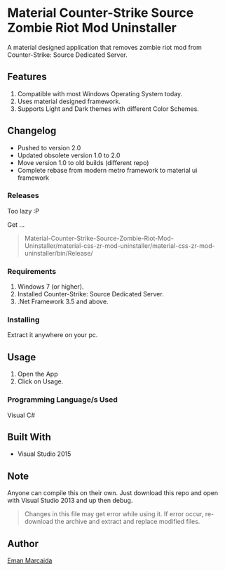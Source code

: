 # Material Counter-Strike Source Zombie Riot Mod Uninstaller
 A material designed application that removes zombie riot mod from Counter-Strike: Source Dedicated Server.

## Features

1. Compatible with most Windows Operating System today.
2. Uses material designed framework.
3. Supports Light and Dark themes with different Color Schemes.

## Changelog

- Pushed to version 2.0
- Updated obsolete version 1.0 to 2.0
- Move version 1.0 to old builds (different repo)
- Complete rebase from modern metro framework to material ui framework

### Releases

Too lazy :P 

Get ...

> Material-Counter-Strike-Source-Zombie-Riot-Mod-Uninstaller/material-css-zr-mod-uninstaller/material-css-zr-mod-uninstaller/bin/Release/

### Requirements

1. Windows 7 (or higher).
2. Installed Counter-Strike: Source Dedicated Server.
3. .Net Framework 3.5 and above.

### Installing

Extract it anywhere on your pc.

## Usage

1. Open the App
2. Click on Usage.

### Programming Language/s Used

Visual C#

## Built With

* Visual Studio 2015

## Note

Anyone can compile this on their own.
Just download this repo and open with Visual Studio 2013 and up then debug.

> Changes in this file may get error while using it. If error occur, re-download the archive and extract and replace modified files.

## Author
[Eman Marcaida](https://github.com/EmanDev)